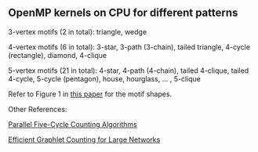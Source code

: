 ## OpenMP kernels on CPU for different patterns

3-vertex motifs (2 in total): triangle, wedge

4-vertex motifs (6 in total): 3-star, 3-path (3-chain), tailed triangle, 4-cycle (rectangle), diamond, 4-clique

5-vertex motifs (21 in total): 4-star, 4-path (4-chain), tailed 4-clique, tailed 4-cycle, 5-cycle (pentagon), house, hourglass, ... , 5-clique

Refer to Figure 1 in [this paper](https://arxiv.org/pdf/1610.09411.pdf) for the motif shapes.

Other References:

[Parallel Five-Cycle Counting Algorithms](https://dl.acm.org/doi/pdf/10.1145/3556541)

[Efficient Graphlet Counting for Large Networks](http://ryanrossi.com/pubs/ahmed-et-al-icdm2015.pdf)

